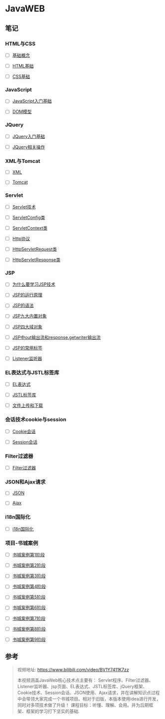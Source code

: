 # JavaWEB

## 笔记

### HTML与CSS

- [ ] [基础概念](尚硅谷学习笔记/尚硅谷-王振国-JavaWeb2020/01-HTML与CSS/01-基础概念.md)
- [ ] [HTML基础](尚硅谷学习笔记/尚硅谷-王振国-JavaWeb2020/01-HTML与CSS/02-HTML基础.md)
- [ ] [CSS基础](尚硅谷学习笔记/尚硅谷-王振国-JavaWeb2020/01-HTML与CSS/03-CSS基础.md)



### JavaScript

- [ ] [JavaScript入门基础](尚硅谷学习笔记/尚硅谷-王振国-JavaWeb2020/02-JavaScript/01-JavaScript入门基础.md)
- [ ] [DOM模型](尚硅谷学习笔记/尚硅谷-王振国-JavaWeb2020/02-JavaScript/02-DOM模型.md)



### JQuery

- [ ] [JQuery入门基础](尚硅谷学习笔记/尚硅谷-王振国-JavaWeb2020/03-JQuery/01-JQuery入门基础.md)
- [ ] [JQuery相关操作](尚硅谷学习笔记/尚硅谷-王振国-JavaWeb2020/03-JQuery/02-JQuery相关操作.md)



### XML与Tomcat

- [ ] [XML](尚硅谷学习笔记/尚硅谷-王振国-JavaWeb2020/04-XML与Tomcat/01-XML.md)
- [ ] [Tomcat](尚硅谷学习笔记/尚硅谷-王振国-JavaWeb2020/04-XML与Tomcat/02-Tomcat.md)



### Servlet

- [ ] [Servlet技术](尚硅谷学习笔记/尚硅谷-王振国-JavaWeb2020/05-Servlet/01-Servlet技术.md)
- [ ] [ServletConfig类](尚硅谷学习笔记/尚硅谷-王振国-JavaWeb2020/05-Servlet/02-ServletConfig类.md)
- [ ] [ServletContext类](尚硅谷学习笔记/尚硅谷-王振国-JavaWeb2020/05-Servlet/03-ServletContext类.md)
- [ ] [Http协议](尚硅谷学习笔记/尚硅谷-王振国-JavaWeb2020/05-Servlet/04-Http协议.md)
- [ ] [HttpServletRequest类](尚硅谷学习笔记/尚硅谷-王振国-JavaWeb2020/05-Servlet/05-HttpServletRequest类.md)
- [ ] [HttpServletResponse类](尚硅谷学习笔记/尚硅谷-王振国-JavaWeb2020/05-Servlet/06-HttpServletResponse类.md)



### JSP

- [ ] [为什么要学习JSP技术](尚硅谷学习笔记/尚硅谷-王振国-JavaWeb2020/06-JSP/01-为什么要学习JSP技术.md)
- [ ] [JSP的运行原理](尚硅谷学习笔记/尚硅谷-王振国-JavaWeb2020/06-JSP/02-JSP的运行原理.md)
- [ ] [JSP的语法](尚硅谷学习笔记/尚硅谷-王振国-JavaWeb2020/06-JSP/03-JSP的语法.md)
- [ ] [JSP九大内置对象](尚硅谷学习笔记/尚硅谷-王振国-JavaWeb2020/06-JSP/04-JSP九大内置对象.md)
- [ ] [JSP四大域对象](尚硅谷学习笔记/尚硅谷-王振国-JavaWeb2020/06-JSP/05-JSP四大域对象.md)
- [ ] [JSP中out输出流和response.getwriter输出流](尚硅谷学习笔记/尚硅谷-王振国-JavaWeb2020/06-JSP/06-JSP中out输出流和response.getwriter输出流.md)
- [ ] [JSP的常用标签](尚硅谷学习笔记/尚硅谷-王振国-JavaWeb2020/06-JSP/07-JSP的常用标签.md)
- [ ] [Listener监听器](尚硅谷学习笔记/尚硅谷-王振国-JavaWeb2020/06-JSP/08-Listener监听器.md)



### EL表达式与JSTL标签库

- [ ] [EL表达式](尚硅谷学习笔记/尚硅谷-王振国-JavaWeb2020/07-EL表达式与JSTL标签库/01-EL表达式.md)
- [ ] [JSTL标签库](尚硅谷学习笔记/尚硅谷-王振国-JavaWeb2020/07-EL表达式与JSTL标签库/02-JSTL标签库.md)
- [ ] [文件上传和下载](尚硅谷学习笔记/尚硅谷-王振国-JavaWeb2020/07-EL表达式与JSTL标签库/03-文件上传下载.md)



### 会话技术cookie与session

- [ ] [Cookie会话](尚硅谷学习笔记/尚硅谷-王振国-JavaWeb2020/08-会话技术cookie与session/01-cookie.md)
- [ ] [Session会话](尚硅谷学习笔记/尚硅谷-王振国-JavaWeb2020/08-会话技术cookie与session/02-session.md)



### Filter过滤器

- [ ] [Filter过滤器](尚硅谷学习笔记/尚硅谷-王振国-JavaWeb2020/09-Filter过滤器/01-Filter过滤器.md)



### JSON和Ajax请求

- [ ] [JSON](尚硅谷学习笔记/尚硅谷-王振国-JavaWeb2020/10-JSON和Ajax请求/01-JSON.md)
- [ ] [Ajax](尚硅谷学习笔记/尚硅谷-王振国-JavaWeb2020/10-JSON和Ajax请求/02-Ajax.md)



### i18n国际化

- [ ] [i18n国际化](尚硅谷学习笔记/尚硅谷-王振国-JavaWeb2020/11-i18n国际化/01-i18n国际化.md)





### 项目-书城案例

- [ ] [书城案例第1阶段](尚硅谷学习笔记/尚硅谷-王振国-JavaWeb2020/项目-书城案例/书城案例第1阶段.md)
- [ ] [书城案例第2阶段](尚硅谷学习笔记/尚硅谷-王振国-JavaWeb2020/项目-书城案例/书城案例第2阶段.md)
- [ ] [书城案例第3阶段](尚硅谷学习笔记/尚硅谷-王振国-JavaWeb2020/项目-书城案例/书城案例第3阶段.md)
- [ ] [书城案例第4阶段](尚硅谷学习笔记/尚硅谷-王振国-JavaWeb2020/项目-书城案例/书城案例第4阶段.md)
- [ ] [书城案例第5阶段](尚硅谷学习笔记/尚硅谷-王振国-JavaWeb2020/项目-书城案例/书城案例第5阶段.md)
- [ ] [书城案例第6阶段](尚硅谷学习笔记/尚硅谷-王振国-JavaWeb2020/项目-书城案例/书城案例第6阶段.md)
- [ ] [书城案例第7阶段](尚硅谷学习笔记/尚硅谷-王振国-JavaWeb2020/项目-书城案例/书城案例第7阶段.md)
- [ ] [书城案例第8阶段](尚硅谷学习笔记/尚硅谷-王振国-JavaWeb2020/项目-书城案例/书城案例第8阶段.md)
- [ ] [书城案例第9阶段](尚硅谷学习笔记/尚硅谷-王振国-JavaWeb2020/项目-书城案例/书城案例第9阶段.md)





## 参考

> 视频地址: https://www.bilibili.com/video/BV1Y7411K7zz
>
> 本视频涵盖JavaWeb核心技术点主要有： Servlet程序、Filter过滤器、Listener监听器、jsp页面、EL表达式、JSTL标签库、jQuery框架、Cookie技术、Session会话、JSON使用、Ajax请求，并在讲解知识点过程中会带领大家完成一个书城项目。相对于旧版，本版本使用idea进行开发，同时对多项技术做了升级！ 课程目标：听懂、理解、会用。并为后期框架、框架的学习打下坚实的基础.